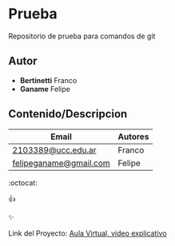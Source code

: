 # Prueba
Repositorio de prueba para comandos de git

## Autor
* **Bertinetti** Franco
* **Ganame** Felipe

## Contenido/Descripcion

| Email | Autores|
|-------|--------|
| 2103389@ucc.edu.ar| Franco |
| felipeganame@gmail.com | Felipe |

:octocat:

:+1:

:sparkles:

Link del Proyecto: [Aula Virtual, video explicativo](http://ucc-labcompu2.github.io/filminas/U2_git_avanzado#/12)